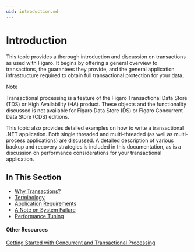 ```yaml
---
uid: introduction.md
---
```


# Introduction

This topic provides a thorough introduction and discussion on transactions as used with Figaro. It begins by offering a general overview to transactions, the guarantees they provide, and the general application infrastructure required to obtain full transactional protection for your data.

>[!NOTE]
>Transactional processing is a feature of the Figaro Transactional Data Store (TDS) or High Availability (HA) product. These objects and the functionality discussed is not available for Figaro Data Store (DS) or Figaro Concurrent Data Store (CDS) editions.

This topic also provides detailed examples on how to write a transactional .NET application. Both single threaded and multi-threaded (as well as multi-process applications) are discussed. A detailed description of various backup and recovery strategies is included in this documentation, as is a discussion on performance considerations for your transactional application.


## In This Section

* [Why Transactions?](xref:why-transactions.md)
* [Terminology](xref:terminology.md)
* [Application Requirements](xref:application-requirements.md)
* [A Note on System Failure](xref:a-note-on-system-failure.md)
* [Performance Tuning](xref:performance-tuning.md)


#### Other Resources
[Getting Started with Concurrent and Transactional Processing](xref:getting-started-with-concurrent-and-transactional-processing.md)
